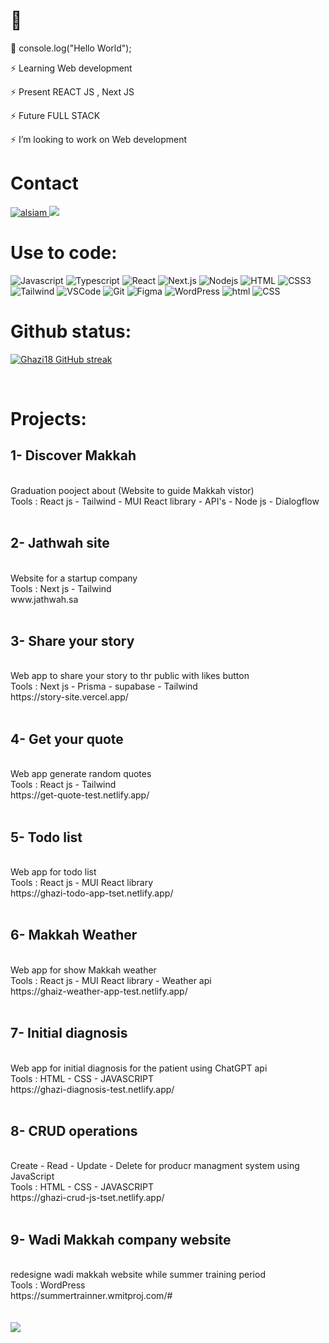 <h1>👋</h1>


 
💬 console.log("Hello World");

⚡ Learning Web development

⚡ Present REACT JS , Next JS

⚡ Future FULL STACK

⚡ I’m looking to work on Web development



<h1>Contact</h1>
<p align="left">
 <a href="https://linkedin.com/in/ghazi-suruji-104544276" target="_blank">
  <img src="https://img.shields.io/badge/LinkedIn-0077B5?style=for-the-badge&logo=linkedin&logoColor=white" alt="alsiam"/>
 </a>

 <a href="https://twitter.com/soyghazi" target="_blank">
  <img src="https://img.shields.io/badge/Twitter-1DA1F2?style=for-the-badge&logo=twitter&logoColor=white" />
 </a>

<h1>Use to code:</h1>


![Javascript](https://img.shields.io/badge/Javascript-F0DB4F?style=for-the-badge&labelColor=black&logo=javascript&logoColor=F0DB4F)
![Typescript](https://img.shields.io/badge/Typescript-007acc?style=for-the-badge&labelColor=black&logo=typescript&logoColor=007acc)
![React](https://img.shields.io/badge/-React-61DBFB?style=for-the-badge&labelColor=black&logo=react&logoColor=61DBFB)
![Next.js](https://img.shields.io/badge/next.js-000000?style=for-the-badge&logo=nextdotjs&logoColor=white)
![Nodejs](https://img.shields.io/badge/Nodejs-3C873A?style=for-the-badge&labelColor=black&logo=node.js&logoColor=3C873A)
![HTML](https://img.shields.io/badge/HTML5-E34F26?style=for-the-badge&logo=html5&logoColor=white)
![CSS3](https://img.shields.io/badge/CSS3-1572B6?style=for-the-badge&logo=css3&logoColor=white)
![Tailwind](https://img.shields.io/badge/Tailwind_CSS-092749?style=for-the-badge&logo=tailwindcss&logoColor=06B6D4&labelColor=000000)
![VSCode](https://img.shields.io/badge/Visual_Studio-0078d7?style=for-the-badge&logo=visual%20studio&logoColor=white)
![Git](https://img.shields.io/badge/Git-F05032?style=for-the-badge&logo=git&logoColor=white)
![Figma](https://img.shields.io/badge/Figma-green?style=for-the-badge&labelColor=orange&logo=Figma&logoColor=white)
![WordPress](https://img.shields.io/badge/WordPress-black?style=for-the-badge&labelColor=blue&logo=WordPress&logoColor=white)
![html](https://img.shields.io/badge/html-orange?style=for-the-badge&labelColor=orange&logo=html&logoColor=F0DB4F)
![CSS](https://img.shields.io/badge/CSS-blue?style=for-the-badge&labelColor=blue&logo=CSS&logoColor=F0DB4F)


<h1>Github status:</h1>
<p align="left">
  <a href="https://github.com/Ghazi18">
    <img src="https://github-readme-streak-stats.herokuapp.com/?user=Ghazi18&theme=radical&border=7F3FBF&background=0D1117" alt="Ghazi18 GitHub streak"/>
  </a>
</p>

<br>
<h1>Projects:</h1>

<h2>1- Discover Makkah</h2> <br>
Graduation pooject about (Website to guide Makkah vistor)<br>
Tools : React js - Tailwind - MUI React library - API's -  Node js - Dialogflow
<br><br>
<h2>2- Jathwah site</h2> <br>
Website for a startup company<br>
Tools : Next js - Tailwind<br>
www.jathwah.sa
<br>
<br>
<h2>3- Share your story</h2> <br>
Web app to share your story to thr public with likes button<br>
Tools : Next js - Prisma - supabase - Tailwind<br>
https://story-site.vercel.app/<br>
<br>
<h2>4- Get your quote</h2> <br>
Web app generate random quotes<br>
Tools : React js - Tailwind<br>
https://get-quote-test.netlify.app/<br>
<br>
<h2>5- Todo list</h2> <br>
Web app for todo list <br>
Tools : React js - MUI React library <br>
https://ghazi-todo-app-tset.netlify.app/<br>
<br>
<h2>6- Makkah Weather</h2><br>
Web app for show Makkah weather<br>
Tools : React js - MUI React library - Weather api<br>
https://ghaiz-weather-app-test.netlify.app/<br>
<br>
<h2>7- Initial diagnosis</h2><br>
Web app for initial diagnosis for the patient using ChatGPT api<br>
Tools : HTML - CSS - JAVASCRIPT<br>
https://ghazi-diagnosis-test.netlify.app/<br>
<br>
<h2>8- CRUD operations</h2><br>
Create - Read - Update - Delete for producr managment system using JavaScript<br>
Tools : HTML - CSS - JAVASCRIPT<br>
https://ghazi-crud-js-tset.netlify.app/<br>
<br>
<h2>9- Wadi Makkah company website</h2><br>
redesigne wadi makkah website while summer training period<br>
Tools : WordPress<br>
https://summertrainner.wmitproj.com/#<br><br><br>



<a href="https://visitcount.itsvg.in">
  <img src="https://visitcount.itsvg.in/api?id=Ghazi18&label=Profile%20Views&color=0&icon=0&pretty=false" />
</a>
